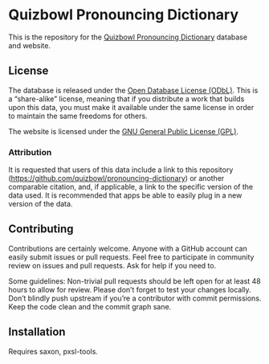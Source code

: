 # Quizbowl Pronouncing Dictionary

This is the repository for the [Quizbowl Pronouncing
Dictionary](http://minkowski.space/quizbowl/pronouncing-dictionary/)
database and website.

## License

The database is released under the [Open Database License
(ODbL)](https://opendatacommons.org/licenses/odbl/summary/).
This is a “share-alike” license, meaning that
if you distribute a work that builds upon this data,
you must make it available under the same license
in order to maintain the same freedoms for others.

The website is licensed under the [GNU General Public License
(GPL)](https://www.gnu.org/licenses/gpl-3.0.en.html).

### Attribution

It is requested that users of this data include a link to this repository
(<https://github.com/quizbowl/pronouncing-dictionary>) or another comparable citation,
and, if applicable, a link to the specific version of the data used.
It is recommended that apps be able to easily plug in a new version of the data.

## Contributing

Contributions are certainly welcome.
Anyone with a GitHub account can easily submit issues or pull requests.
Feel free to participate in community review on issues and pull requests.
Ask for help if you need to.

Some guidelines:
Non-trivial pull requests should be left open for at least 48 hours to allow for review.
Please don’t forget to test your changes locally.
Don’t blindly push upstream if you’re a contributor with commit permissions.
Keep the code clean and the commit graph sane.

## Installation

Requires saxon, pxsl-tools.
